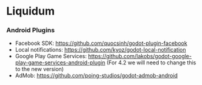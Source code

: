# Liquidum

### Android Plugins

- Facebook SDK: https://github.com/quocsinh/godot-plugin-facebook
- Local notifications: https://github.com/kyoz/godot-local-notification
- Google Play Game Services: https://github.com/Iakobs/godot-google-play-game-services-android-plugin (For 4.2 we will need to change this to the new version)
- AdMob: https://github.com/poing-studios/godot-admob-android
